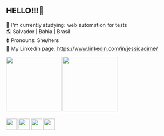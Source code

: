 ## HELLO!!!👋 
🧐 I'm currently studying: web automation for tests <br>
🌎 Salvador | Bahia | Brasil <br>
🚺 Pronouns: She/hers<br>
📲 My Linkedin page: <href>https://www.linkedin.com/in/jessicacirne/</href>
<div>
  <img height="150em" src="https://github-readme-stats-eight-theta.vercel.app/api?username=jessicacirne&show_icons=true&theme=dracula&include_all_commits=true&count_private=true"/>
  <img height="150em" src="https://github-readme-stats-eight-theta.vercel.app/api/top-langs/?username=jessicacirne&layout=compact&langs_count=8&theme=dracula"/>
</div>
<br>
<div>
  <img height="30em" src="https://cdn.jsdelivr.net/gh/devicons/devicon/icons/csharp/csharp-original.svg"/>  
  <img height="30em" src="https://cdn.jsdelivr.net/gh/devicons/devicon/icons/css3/css3-original.svg" />  
  <img height="30em" src="https://cdn.jsdelivr.net/gh/devicons/devicon/icons/html5/html5-original.svg" />  
  <img height="30em"src="https://cdn.jsdelivr.net/gh/devicons/devicon/icons/react/react-original.svg" />       
</div>
<br>

